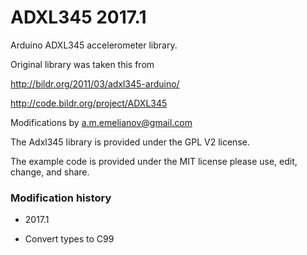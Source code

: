 # ADXL345 2017.1

Arduino ADXL345 accelerometer library.

Original library was taken this from

http://bildr.org/2011/03/adxl345-arduino/

http://code.bildr.org/project/ADXL345

Modifications by a.m.emelianov@gmail.com

The Adxl345 library is provided under the GPL V2 license.

The example code is provided under the MIT license please use, edit, change, and share. 

### Modification history
* 2017.1

 * Convert types to C99
